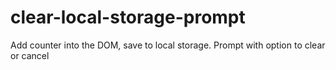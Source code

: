 # clear-local-storage-prompt
Add counter into the DOM, save to local storage. Prompt with option to clear or cancel 


